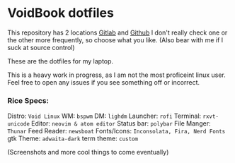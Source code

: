 # VoidBook dotfiles

This repository has 2 locations [Gitlab](https://gitlab.com/Theory_of_Everything/voidbook-dotfiles) and [Github](https://github.com/Theory-of-Everything/voidbook-dotfiles)
I don't really check one or the other more frequently, so choose what you like.
(Also bear with me if I suck at source control)

These are the dotfiles for my laptop.

This is a heavy work in progress, as I am not the most proficeint linux user.
Feel free to open any issues if you see something off or incorrect.

### Rice Specs:
Distro: `Void Linux`
WM: `bspwm`
DM: `lighdm`
Launcher: `rofi`
Terminal: `rxvt-unicode`
Editor: `neovim & atom editor`
Status bar: `polybar`
File Manger: `Thunar`
Feed Reader: `newsboat` 
Fonts/Icons: `Inconsolata, Fira, Nerd Fonts`
gtk Theme: `adwaita-dark`
term theme: `custom`


(Screenshots and more cool things to come eventually)
